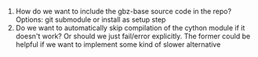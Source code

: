1. How do we want to include the gbz-base source code in the repo? Options: git submodule or install as setup step
2. Do we want to automatically skip compilation of the cython module if it doesn't work? Or should we just fail/error explicitly. The former could be helpful if we want to implement some kind of slower alternative
